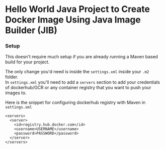 # Hello World Java Project to Create Docker Image Using Java Image Builder (JIB)

  ### Setup
  This doesn't require much setup if you are already running a Maven based build for your project.
  
  The only change you'd need is inside the `settings.xml` inside your `.m2` folder.  
  In `settings.xml` you'll need to add a `servers` section to add your credentials of dockerhub/GCR or any container registry that you want to push your images to.
  
  Here is the snippet for configuring dockerhub registry with Maven in `settings.xml`
  
  ```
  <servers>
    <server>
      <id>registry.hub.docker.com</id>
      <username>USERNAME</username>
      <password>PASSWORD</password>
    </server>
  </servers>
  ```
  
  
